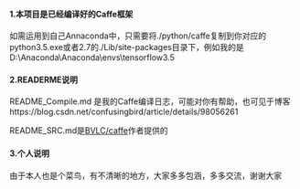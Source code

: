 #### 1.本项目是已经编译好的Caffe框架

如需运用到自己Annaconda中，只需要将./python/caffe复制到你对应的python3.5.exe或者2.7的./Lib/site-packages目录下，例如我的是D:\Anaconda\Anaconda\envs\tensorflow3.5

#### 2.READERME说明

README_Compile.md 是我的Caffe编译日志，可能对你有帮助，也可见于博客https://blog.csdn.net/confusingbird/article/details/98056261

README_SRC.md是[BVLC/caffe](https://github.com/BVLC/caffe/tree/windows)作者提供的

#### 3.个人说明

由于本人也是个菜鸟，有不清晰的地方，大家多多包涵，多多交流，谢谢大家